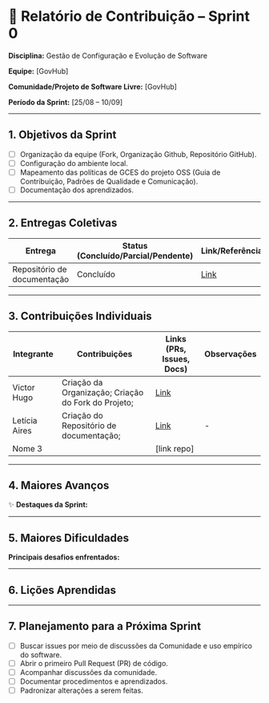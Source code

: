 
# 📝 Relatório de Contribuição – Sprint 0

**Disciplina:** Gestão de Configuração e Evolução de Software

**Equipe:** \[GovHub]

**Comunidade/Projeto de Software Livre:** \[GovHub]

**Período da Sprint:** \[25/08 – 10/09]

---

## 1. Objetivos da Sprint

* [ ] Organização da equipe (Fork, Organização Github, Repositório GitHub).
* [ ] Configuração do ambiente local.
* [ ] Mapeamento das políticas de GCES do projeto OSS (Guia de Contribuição, Padrões de Qualidade e Comunicação).
* [ ] Documentação dos aprendizados.

---

## 2. Entregas Coletivas

| Entrega | Status (Concluído/Parcial/Pendente) | Link/Referência        | Observações |
| --------| ----------------------------------- | ---------------------- | --------------------------------- |
| Repositório de documentação | Concluído                           | [Link]()  | Organização da Equipe |


---

## 3. Contribuições Individuais

| Integrante | Contribuições                             | Links (PRs, Issues, Docs) | Observações |
| ---------- | ----------------------------------------- | ------------------------- | ----------- |
| Victor Hugo     | Criação da Organização; Criação do Fork do Projeto;        | [Link]()               |             |
| Letícia Aires | Criação do Repositório de documentação; |  [Link]()  | - |
| Nome 3     |           | \[link repo]              |             |

---

## 4. Maiores Avanços

✨ **Destaques da Sprint:**


---

## 5. Maiores Dificuldades

**Principais desafios enfrentados:**

---

## 6. Lições Aprendidas


---

## 7. Planejamento para a Próxima Sprint

* [ ] Buscar issues por meio de discussões da Comunidade e uso empírico do software.
* [ ] Abrir o primeiro Pull Request (PR) de código.
* [ ] Acompanhar discussões da comunidade.
* [ ] Documentar procedimentos e aprendizados.
* [ ] Padronizar alterações a serem feitas.
